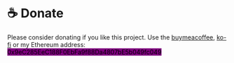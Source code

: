 # ☕ Donate

Please consider donating if you like this project. Use the [buymeacoffee](https://www.buymeacoffee.com/sathnindu), [ko-fi](https://ko-fi.com/sathnindu) or my Ethereum address: <mark style="background-color:purple;">0x9eC285EeC188F0EbFa9f88Da4807bE5b049fc049</mark>
